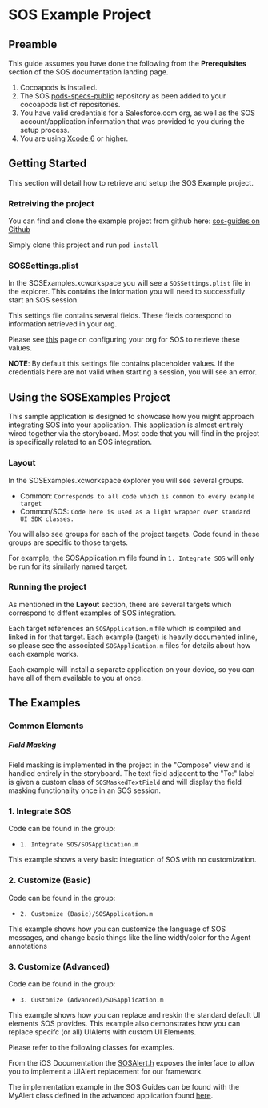 # SOS Example Project

## Preamble

This guide assumes you have done the following from the __Prerequisites__ section of the SOS documentation landing page.

1. Cocoapods is installed.
2. The SOS [pods-specs-public](https://github.com/goinstant/pods-specs-public) repository as been added to your cocoapods list of repositories.
3. You have valid credentials for a Salesforce.com org, as well as the SOS account/application information that was provided to you during the setup process.
4. You are using [Xcode 6](https://developer.apple.com/xcode/downloads/) or higher.

## Getting Started

This section will detail how to retrieve and setup the SOS Example project.

### Retreiving the project

You can find and clone the example project from github here: [sos-guides on Github](https://github.com/goinstant/sos-guides)

Simply clone this project and run `pod install`

### SOSSettings.plist

In the SOSExamples.xcworkspace you will see a `SOSSettings.plist` file in the explorer.
This contains the information you will need to successfully start an SOS session.

This settings file contains several fields. These fields correspond to information retrieved in your org.

Please see [this](http://sos.goinstant.com/pilot/documentation/docs/guides/User%20Guide%201.%20Service%20Cloud%20Org%20Configuration.html) page on configuring your org for SOS to retrieve these values.

__NOTE__: By default this settings file contains placeholder values.  If the credentials here are not valid when starting a session, you will see an error.

## Using the SOSExamples Project

This sample application is designed to showcase how you might approach integrating SOS into your application. This application is almost entirely wired together via the storyboard. Most code that you will find in the project is specifically related to an SOS integration.

### Layout

In the SOSExamples.xcworkspace explorer you will see several groups.

* Common: `Corresponds to all code which is common to every example target`
* Common/SOS: `Code here is used as a light wrapper over standard UI SDK classes.`

You will also see groups for each of the project targets. Code found in these groups are specific to those targets.

For example, the SOSApplication.m file found in `1. Integrate SOS` will only be run for its similarly named target.

### Running the project

As mentioned in the __Layout__ section, there are several targets which correspond to diffent examples of SOS integration.

Each target references an `SOSApplication.m` file which is compiled and linked in for that target. Each example (target) is heavily documented inline, so please see the associated `SOSApplication.m` files for details about how each example works.

Each example will install a separate application on your device, so you can have all of them available to you at once.

## The Examples

### Common Elements

##### Field Masking

Field masking is implemented in the project in the "Compose" view and is handled entirely in the storyboard. The text field adjacent to the "To:" label is given a custom class of `SOSMaskedTextField` and will display the field masking functionality once in an SOS session.

### 1. Integrate SOS

Code can be found in the group:

* `1. Integrate SOS/SOSApplication.m`

This example shows a very basic integration of SOS with no customization.

### 2. Customize (Basic)

Code can be found in the group:

* `2. Customize (Basic)/SOSApplication.m`

This example shows how you can customize the language of SOS messages, and change
basic things like the line width/color for the Agent annotations

### 3. Customize (Advanced)

Code can be found in the group:

* `3. Customize (Advanced)/SOSApplication.m`

This example shows how you can replace and reskin the standard default UI elements SOS provides.
This example also demonstrates how you can replace specifc (or all) UIAlerts with custom UI Elements.

Please refer to the following classes for examples.

From the iOS Documentation the [SOSAlert.h](http://sos.goinstant.com/pilot/ios/documentation/Protocols/SOSAlert.html) exposes the interface to allow you to implement a UIAlert replacement for our framework. 

The implementation example in the SOS Guides can be found with the MyAlert class defined in the advanced application found [here](https://github.com/goinstant/sos-guides/blob/master/Guides/customize-advanced/SOSApplication.m).
